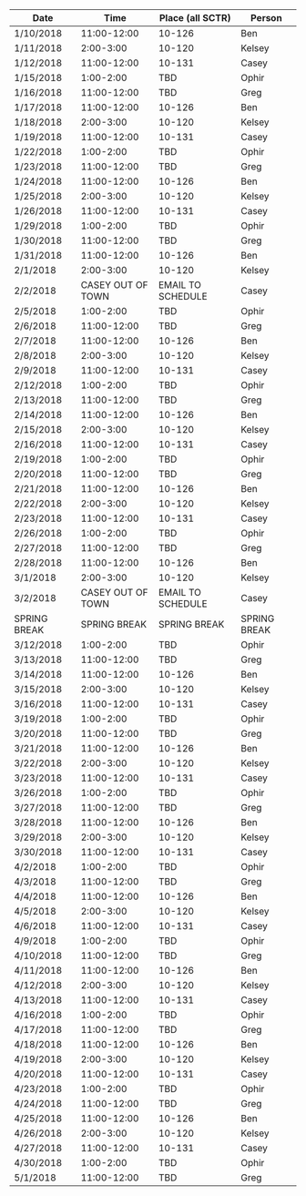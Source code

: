 | Date      | Time        | Place (all SCTR) | Person |
|-----------|-------------|------------------|--------|
| 1/10/2018 | 11:00-12:00 | 10-126           | Ben    |
| 1/11/2018 | 2:00-3:00   | 10-120           | Kelsey |
| 1/12/2018 | 11:00-12:00 | 10-131           | Casey  |
| 1/15/2018 | 1:00-2:00   | TBD              | Ophir  |
| 1/16/2018 | 11:00-12:00 | TBD              | Greg   |
| 1/17/2018 | 11:00-12:00 | 10-126           | Ben    |
| 1/18/2018 | 2:00-3:00   | 10-120           | Kelsey |
| 1/19/2018 | 11:00-12:00 | 10-131           | Casey  |
| 1/22/2018 | 1:00-2:00   | TBD              | Ophir  |
| 1/23/2018 | 11:00-12:00 | TBD              | Greg   |
| 1/24/2018 | 11:00-12:00 | 10-126           | Ben    |
| 1/25/2018 | 2:00-3:00   | 10-120              | Kelsey |
| 1/26/2018 | 11:00-12:00 | 10-131           | Casey  |
| 1/29/2018 | 1:00-2:00   | TBD              | Ophir  |
| 1/30/2018 | 11:00-12:00 | TBD              | Greg   |
| 1/31/2018 | 11:00-12:00 | 10-126           | Ben    |
| 2/1/2018 | 2:00-3:00   | 10-120              | Kelsey |
| 2/2/2018 | CASEY OUT OF TOWN | EMAIL TO SCHEDULE           | Casey  |
| 2/5/2018 | 1:00-2:00   | TBD              | Ophir  |
| 2/6/2018 | 11:00-12:00 | TBD              | Greg   |
| 2/7/2018 | 11:00-12:00 | 10-126           | Ben    |
| 2/8/2018 | 2:00-3:00   | 10-120              | Kelsey |
| 2/9/2018 | 11:00-12:00 | 10-131           | Casey  |
| 2/12/2018 | 1:00-2:00   | TBD              | Ophir  |
| 2/13/2018 | 11:00-12:00 | TBD              | Greg   |
| 2/14/2018 | 11:00-12:00 | 10-126           | Ben    |
| 2/15/2018 | 2:00-3:00   | 10-120              | Kelsey |
| 2/16/2018 | 11:00-12:00 | 10-131           | Casey  |
| 2/19/2018 | 1:00-2:00   | TBD              | Ophir  |
| 2/20/2018 | 11:00-12:00 | TBD              | Greg   |
| 2/21/2018 | 11:00-12:00 | 10-126           | Ben    |
| 2/22/2018 | 2:00-3:00   | 10-120              | Kelsey |
| 2/23/2018 | 11:00-12:00 | 10-131           | Casey  |
| 2/26/2018 | 1:00-2:00   | TBD              | Ophir  |
| 2/27/2018 | 11:00-12:00 | TBD              | Greg   |
| 2/28/2018 | 11:00-12:00 | 10-126           | Ben    |
| 3/1/2018 | 2:00-3:00   | 10-120              | Kelsey |
| 3/2/2018 | CASEY OUT OF TOWN | EMAIL TO SCHEDULE| Casey  |
| SPRING BREAK | SPRING BREAK   | SPRING BREAK              | SPRING BREAK  |
| 3/12/2018 | 1:00-2:00   | TBD              | Ophir  |
| 3/13/2018 | 11:00-12:00 | TBD              | Greg   |
| 3/14/2018 | 11:00-12:00 | 10-126           | Ben    |
| 3/15/2018 | 2:00-3:00   | 10-120              | Kelsey |
| 3/16/2018 | 11:00-12:00 | 10-131           | Casey  |
| 3/19/2018 | 1:00-2:00   | TBD              | Ophir  |
| 3/20/2018 | 11:00-12:00 | TBD              | Greg   |
| 3/21/2018 | 11:00-12:00 | 10-126           | Ben    |
| 3/22/2018 | 2:00-3:00   | 10-120              | Kelsey |
| 3/23/2018 | 11:00-12:00 | 10-131           | Casey  |
| 3/26/2018 | 1:00-2:00   | TBD              | Ophir  |
| 3/27/2018 | 11:00-12:00 | TBD              | Greg   |
| 3/28/2018 | 11:00-12:00 | 10-126           | Ben    |
| 3/29/2018 | 2:00-3:00   | 10-120              | Kelsey |
| 3/30/2018 | 11:00-12:00 | 10-131           | Casey  |
| 4/2/2018 | 1:00-2:00   | TBD              | Ophir  |
| 4/3/2018 | 11:00-12:00 | TBD              | Greg   |
| 4/4/2018 | 11:00-12:00 | 10-126           | Ben    |
| 4/5/2018 | 2:00-3:00   | 10-120              | Kelsey |
| 4/6/2018 | 11:00-12:00 | 10-131           | Casey  |
| 4/9/2018 | 1:00-2:00   | TBD              | Ophir  |
| 4/10/2018 | 11:00-12:00 | TBD              | Greg   |
| 4/11/2018 | 11:00-12:00 | 10-126           | Ben    |
| 4/12/2018 | 2:00-3:00   | 10-120              | Kelsey |
| 4/13/2018 | 11:00-12:00 | 10-131           | Casey  |
| 4/16/2018 | 1:00-2:00   | TBD              | Ophir  |
| 4/17/2018 | 11:00-12:00 | TBD              | Greg   |
| 4/18/2018 | 11:00-12:00 | 10-126           | Ben    |
| 4/19/2018 | 2:00-3:00   | 10-120              | Kelsey |
| 4/20/2018 | 11:00-12:00 | 10-131           | Casey  |
| 4/23/2018 | 1:00-2:00   | TBD              | Ophir  |
| 4/24/2018 | 11:00-12:00 | TBD              | Greg   |
| 4/25/2018 | 11:00-12:00 | 10-126           | Ben    |
| 4/26/2018 | 2:00-3:00   | 10-120              | Kelsey |
| 4/27/2018 | 11:00-12:00 | 10-131           | Casey  |
| 4/30/2018 | 1:00-2:00   | TBD              | Ophir  |
| 5/1/2018 | 11:00-12:00 | TBD              | Greg   |
